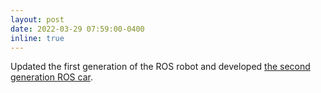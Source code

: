 ```yaml
---
layout: post
date: 2022-03-29 07:59:00-0400
inline: true
---
```

<!-- A simple inline announcement with Markdown emoji! :sparkles: :smile: -->
Updated the first generation of the ROS robot and developed [the second generation ROS car](https://www.zmrobo.com/products/685).